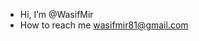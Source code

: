 - Hi, I’m @WasifMir
- How to reach me wasifmir81@gmail.com

<!---
WasifMir/WasifMir is a ✨ special ✨ repository because its `README.md` (this file) appears on your GitHub profile.
You can click the Preview link to take a look at your changes.
--->
